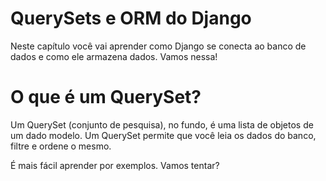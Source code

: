 # QuerySets e ORM do Django

Neste capítulo você vai aprender como Django se conecta ao banco de dados e como ele armazena dados. Vamos nessa!

# O que é um QuerySet?

Um QuerySet (conjunto de pesquisa), no fundo, é uma lista de objetos de um dado modelo. Um QuerySet permite que você leia os dados do banco, filtre e ordene o mesmo.

É mais fácil aprender por exemplos. Vamos tentar?
